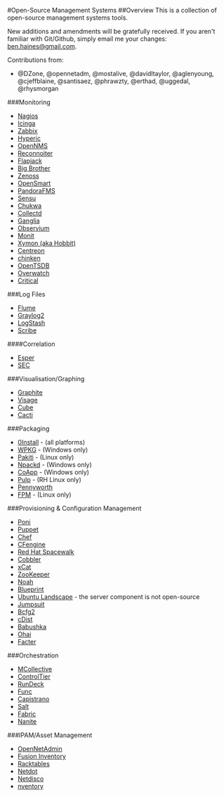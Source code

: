 #Open-Source Management Systems
##Overview
This is a collection of open-source management systems tools.

New additions and amendments will be gratefully received. If you aren't familiar with Git/Github, simply email me your changes: ben.haines@gmail.com.

Contributions from:

* @DZone, @opennetadm, @mostalive, @davidltaylor, @aglenyoung, @cjeffblaine, @santisaez, @phrawzty, @erthad, @uggedal, @rhysmorgan

###Monitoring
* [Nagios](http://www.nagios.org)
* [Icinga](http://www.icinga.org)
* [Zabbix](http://www.zabbix.com)
* [Hyperic](http://www.hyperic.com)
* [OpenNMS](http://www.opennms.org)
* [Reconnoiter](http://labs.omniti.com/labs/reconnoiter)
* [Flapjack](http://flapjack-project.com/)
* [Big Brother](http://bb4.com/)
* [Zenoss](http://www.zenoss.com)
* [OpenSmart](http://opensmart.sourceforge.net)
* [PandoraFMS](http://pandorafms.org)
* [Sensu](http://www.sonian.com/cloud-monitoring-sensu/)
* [Chukwa](http://incubator.apache.org/chukwa/)
* [Collectd](http://collectd.org)
* [Ganglia](http://ganglia.sourceforge.net)
* [Observium](http://www.observium.org/wiki/Main_Page)
* [Monit](http://mmonit.com/monit/)
* [Xymon (aka Hobbit)](http://xymon.sourceforge.net/)
* [Centreon](http://www.centreon.com/)
* [chinken](http://www.shinken-monitoring.org/)
* [OpenTSDB](http://opentsdb.net/)
* [Overwatch](https://github.com/danryan/overwatch)
* [Critical](https://github.com/danielsdeleo/critical)

###Log Files
* [Flume](https://cwiki.apache.org/FLUME/)
* [Graylog2](http://graylog2.org)
* [LogStash](http://logstash.net/)
* [Scribe](https://github.com/facebook/scribe)

####Correlation
* [Esper](http://esper.codehaus.org/)
* [SEC](http://simple-evcorr.sourceforge.net/)

###Visualisation/Graphing
* [Graphite](http://graphite.wikidot.com)
* [Visage](https://github.com/auxesis/visage)
* [Cube](http://square.github.com/cube/)
* [Cacti](http://www.cacti.net/)

###Packaging
* [0Install](http://0install.net/) - (all platforms)
* [WPKG](http://wpkg.org) - (Windows only)
* [Pakiti](http://pakiti.sourceforge.net) - (Linux only)
* [Npackd](http://code.google.com/p/windows-package-manager/) - (Windows only)
* [CoApp](http://coapp.org/) - (Windows only)
* [Pulp](http://pulpproject.org/) - (RH Linux only)
* [Pennyworth](https://github.com/heavywater/pennyworth)
* [FPM](https://github.com/jordansissel/fpm) - (Linux only)

###Provisioning & Configuration Management
* [Poni](http://melor.github.com/poni/index.html)
* [Puppet](http://puppetlabs.com)
* [Chef](http://www.opscode.com/chef/)
* [CFengine](http://www.cfengine.com)
* [Red Hat Spacewalk](http://spacewalk.redhat.com)
* [Cobbler](http://cobbler.github.com)
* [xCat](http://xcat.sourceforge.net)
* [ZooKeeper](http://zookeeper.apache.org)
* [Noah](https://github.com/lusis/Noah)
* [Blueprint](http://devstructure.com/)
* [Ubuntu Landscape](http://www.canonical.com/enterprise-services/ubuntu-advantage/landscape) - the server component is not open-source
* [Jumpsuit](http://jumpsuit.sysadmin.org.uk/)
* [Bcfg2](http://trac.mcs.anl.gov/projects/bcfg2)
* [cDist](https://github.com/telmich/cdist)
* [Babushka](http://babushka.me/)
* [Ohai](http://wiki.opscode.com/display/chef/Ohai)
* [Facter](http://puppetlabs.com/puppet/related-projects/facter/)

###Orchestration
* [MCollective](http://docs.puppetlabs.com/mcollective/)
* [ControlTier](http://doc36.controltier.org/wiki/Main_Page)
* [RunDeck](http://rundeck.org)
* [Func](https://fedorahosted.org/func/)
* [Capistrano](http://en.wikipedia.org/wiki/Capistrano)
* [Salt](http://saltstack.org/)
* [Fabric](http://fabfile.org)
* [Nanite](https://github.com/ezmobius/nanite)

###IPAM/Asset Management
* [OpenNetAdmin](http://opennetadmin.com)
* [Fusion Inventory](http://www.fusioninventory.org)
* [Racktables](http://racktables.org/)
* [Netdot](https://osl.uoregon.edu/redmine/projects/netdot)
* [Netdisco](http://www.netdisco.org/)
* [nventory](http://sourceforge.net/apps/trac/nventory)